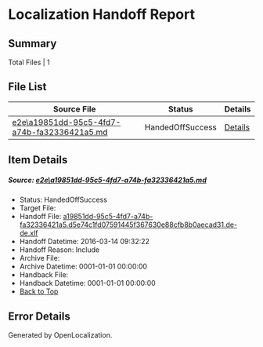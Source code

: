 # <a name='report-top'></a> Localization Handoff Report

## Summary
 Total Files | 1

## File List
 Source File | Status | Details 
 ----------- | ------ | ------- 
 [e2e\a19851dd-95c5-4fd7-a74b-fa32336421a5.md](https://github.com/OpenLocalizationTest/oltest/blob/8c826f59dc3fe57714a61500c4dafbcd915a0c1f/e2e/a19851dd-95c5-4fd7-a74b-fa32336421a5.md) | HandedOffSuccess | [Details](#7fa60d3f084c564b6697ef1f1226c37cfd54045c1)

## Item Details
##### <a name='7fa60d3f084c564b6697ef1f1226c37cfd54045c1'></a> Source: [e2e\a19851dd-95c5-4fd7-a74b-fa32336421a5.md](https://github.com/OpenLocalizationTest/oltest/blob/8c826f59dc3fe57714a61500c4dafbcd915a0c1f/e2e/a19851dd-95c5-4fd7-a74b-fa32336421a5.md)
* Status: HandedOffSuccess
* Target File: 
* Handoff File: [a19851dd-95c5-4fd7-a74b-fa32336421a5.d5e74c1fd07591445f367630e88cfb8b0aecad31.de-de.xlf](https://github.com/OpenLocalizationTestOrg/olhandoff/blob/85e6069041faa5e562ef9bff6302514a4dae69da/ol-handoff/OpenLocalizationTestOrg/oltest.de-de/yuwzho/ht/a19851dd-95c5-4fd7-a74b-fa32336421a5.d5e74c1fd07591445f367630e88cfb8b0aecad31.de-de.xlf)
* Handoff Datetime: 2016-03-14 09:32:22
* Handoff Reason: Include
* Archive File: 
* Archive Datetime: 0001-01-01 00:00:00
* Handback File: 
* Handback Datetime: 0001-01-01 00:00:00
* [Back to Top](#report-top)


## Error Details

Generated by OpenLocalization.
